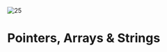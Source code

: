 ![25](https://github.com/manningstinson/holbertonschool-low_level_programming/assets/104523090/19145a29-224e-4095-b6ba-a0068ce20bbc)
# Pointers, Arrays & Strings
